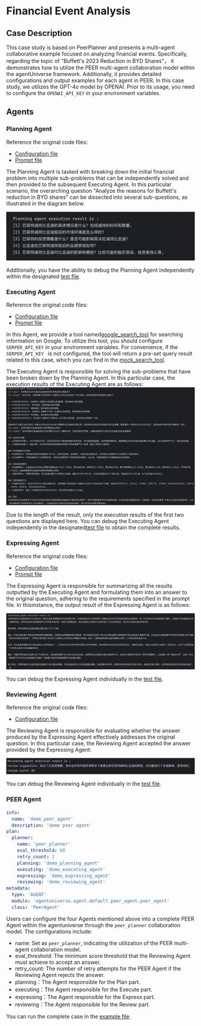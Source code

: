 # Financial Event Analysis
## Case Description
This case study is based on PeerPlanner and presents a multi-agent collaborative example focused on analyzing financial events. Specifically, regarding the topic of "Buffett's 2023 Reduction in BYD Shares"， it demonstrates how to utilize the PEER multi-agent collaboration model within the agentUniverse framework. Additionally, it provides detailed configurations and output examples for each agent in PEER.
In this case study, we utilizes the GPT-4o model by OPENAI. Prior to its usage, you need to configure the `OPENAI_API_KEY` in your environment variables.

## Agents
### Planning Agent 
Reference the original code files:
- [Configuration file](../../../../examples/sample_standard_app/intelligence/agentic/agent/agent_instance/peer_agent_case/demo_planning_agent.yaml)
- [Prompt file](../../../../examples/sample_standard_app/intelligence/agentic/prompt/planning_agent_cn.yaml)  

The Planning Agent is tasked with breaking down the initial  financial problem into multiple sub-problems that can be independently solved and then provided to the subsequent Executing Agent. In this particular scenario, the overarching question "Analyze the reasons for Buffett's reduction in BYD shares" can be dissected into several sub-questions, as illustrated in the diagram below.

![planning_result](../../_picture/6_4_1_planning_result.png)


Additionally, you have the ability to debug the Planning Agent independently within the designated [test file](../../../../examples/sample_standard_app/intelligence/test/test_planning_agent.py).

### Executing Agent 
Reference the original code files:
- [Configuration file](../../../../examples/sample_standard_app/intelligence/agentic/agent/agent_instance/peer_agent_case/demo_executing_agent.yaml)
- [Prompt file](../../../../examples/sample_standard_app/intelligence/agentic/prompt/executing_agent_cn.yaml)

In this Agent, we provide a tool named[google_search_tool](../../../../examples/sample_standard_app/intelligence/agentic/tool/google_search_tool.py) for searching information on Google. To utilize this tool, you should configure `SERPER_API_KEY` in your environment variables. For convenience, if the `SERPER_API_KEY ` is not configured, the tool will return a pre-set query result related to this case, which you can find in the [mock_search_tool](../../../../examples/sample_standard_app/intelligence/agentic/tool/mock_search_tool.py).


The Executing Agent is responsible for solving the sub-problems that have been broken down by the Planning Agent. In this particular case, the execution results of the Executing Agent are as follows: 
![executing_result](../../_picture/6_4_1_executing_result.png)

Due to the length of the result, only the execution results of the first two questions are displayed here. You can debug the Executing Agent independently in the designated[test file](../../../../examples/sample_standard_app/intelligence/test/test_executing_agent.py) to obtain the complete results.

### Expressing Agent 
Reference the original code files:
- [Configuration file](../../../../examples/sample_standard_app/intelligence/agentic/agent/agent_instance/peer_agent_case/demo_expressing_agent.yaml)
- [Prompt file](../../../../examples/sample_standard_app/intelligence/agentic/prompt/expressing_agent_cn.yaml)  

The Expressing Agent is responsible for summarizing all the results outputted by the Executing Agent and formulating them into an answer to the original question, adhering to the requirements specified in the prompt file. In thisinstance, the output result of the Expressing Agent is as follows:

![expressing_result](../../_picture/6_4_1_expressing_result.png)


You can debug the Expressing Agent individually in the [test file](../../../../examples/sample_standard_app/intelligence/test/test_expressing_agent.py).

### Reviewing Agent 
Reference the original code files:
- [Configuration file](../../../../examples/sample_standard_app/intelligence/agentic/agent/agent_instance/peer_agent_case/demo_reviewing_agent.yaml)

The Reviewing Agent is responsible for evaluating whether the answer produced by the Expressing Agent effectively addresses the original question. In this particular case, the Reviewing Agent accepted the answer provided by the Expressing Agent:

![reviewing_result](../../_picture/6_4_1_reviewing_result.png)


You can debug the Reviewing Agent individually in the [test file](../../../../examples/sample_standard_app/intelligence/test/test_reviewing_agent.py).

### PEER Agent 
```yaml
info:
  name: 'demo_peer_agent'
  description: 'demo peer agent'
plan:
  planner:
    name: 'peer_planner'
    eval_threshold: 60
    retry_count: 2
    planning: 'demo_planning_agent'
    executing: 'demo_executing_agent'
    expressing: 'demo_expressing_agent'
    reviewing: 'demo_reviewing_agent'
metadata:
  type: 'AGENT'
  module: 'agentuniverse.agent.default.peer_agent.peer_agent'
  class: 'PeerAgent'
```
Users can configure the four Agents mentioned above into a complete PEER Agent within the agentuniverse through the `peer_planner` collaboration model. The configurations include:
- name: Set as `peer_planner`, indicating the utilization of the PEER multi-agent collaboration model.
- eval_threshold: The minimum score threshold that the Reviewing Agent must achieve to accept an answer.
- retry_count: The number of retry attempts for the PEER Agent if the Reviewing Agent rejects the answer.
- planning：The Agent responsible for the Plan part.
- executing：The Agent responsible for the Execute part.
- expressing：The Agent responsible for the Express part.
- reviewing：The Agent responsible for the Review part.

You can run the complete case in the [example file](../../../../examples/sample_standard_app/intelligence/test/peer_chat_bot.py).

